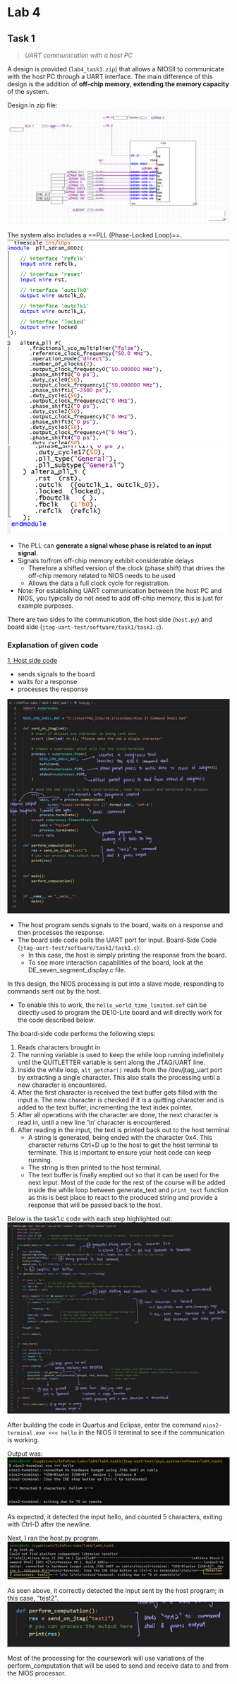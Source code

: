# Lab 4
## Task 1
> _UART communication with a host PC_

A design is provided (`lab4_task1.zip`) that allows a NIOSII to communicate with the host PC through a UART interface. The main difference of this design is the addition of **off-chip memory**, **extending the memory capacity** of the system.

Design in zip file:
![lab4_design](images/lab4_design.png)

The system also includes a ==PLL (Phase-Locked Loop)==.
![pll_pt1](images/pll_1.png)
![pll_pt2](images/pll_2.png)
- The PLL can **generate a signal whose phase is related to an input signal**. 
- Signals to/from off-chip memory exhibit considerable delays
	- Therefore a shifted version of the clock (phase shift) that drives the off-chip memory related to NIOS needs to be used
	- Allows the data a full clock cycle for registration.
- Note: For establishing UART communication between the host PC and NIOS, you typically do not need to add off-chip memory, this is just for example purposes.

There are two sides to the communication, the host side (`host.py`) and board side (`jtag-uart-test/software/task1/task1.c`). 
### Explanation of given code
<u>1. Host side code</u>
- sends signals to the board
- waits for a response
- processes the response

![host_code](images/host_code.png)

- The host program sends signals to the board, waits on a response and then processes the response. 
- The board side code polls the UART port for input. Board-Side Code (`jtag-uart-test/software/task1/task1.c`):
	- In this case, the host is simply printing the response from the board.
	- To see more interaction capabilities of the board, look at the DE_seven_segment_display.c file.

In this design, the NIOS processing is put into a slave mode, responding to commands sent out by the host.
- To enable this to work, the `hello_world_time_limited.sof` can be directly used to program the DE10-Lite board and will directly work for the code described below.

The board-side code performs the following steps:
1. Reads characters brought in
2. The running variable is used to keep the while loop running indefinitely until the QUITLETTER variable is sent along the JTAG/UART line.
4. Inside the while loop, `alt_getchar()` reads from the /dev/jtag_uart port by extracting a single character. This also stalls the processing until a new character is encountered.
5. After the first character is received the text buffer gets filled with the input a. The new character is checked if it is a quitting character and is added to the text buffer, incrementing the text index pointer.
6. After all operations with the character are done, the next character is read in, until a new line ‘\n’ character is encountered.
7. After reading in the input, the text is printed back out to the host terminal
    - A string is generated, being ended with the character 0x4. This character returns Ctrl+D up to the host to get the host terminal to terminate. This is important to ensure your host code can keep running.
    - The string is then printed to the host terminal.
    - The text buffer is finally emptied out so that it can be used for the next input. Most of the code for the rest of the course will be added inside the while loop between generate_text and `print_text` function as this is best place to react to the produced string and provide a response that will be passed back to the host.

Below is the task1.c code with each step highlighted out:
![board_code](images/board_code.png)

After building the code in Quartus and Eclipse, enter the command
`nios2-terminal.exe <<< hello` in the NIOS II terminal to see if the communication is working.

Output was:
![nios_terminal_1](images/nios_terminal_1.png)

As expected, it detected the input hello, and counted 5 characters, exiting with Ctrl-D after the newline.

Next, I ran the host.py program.
![nios_py_output](images/nios_py_output.png)

As seen above, it correctly detected the input sent by the host program; in this case, "test2".
![input_host](images/input_host.png)

Most of the processing for the coursework will use variations of the perform_computation that will be used to send and receive data to and from the NIOS processor.
